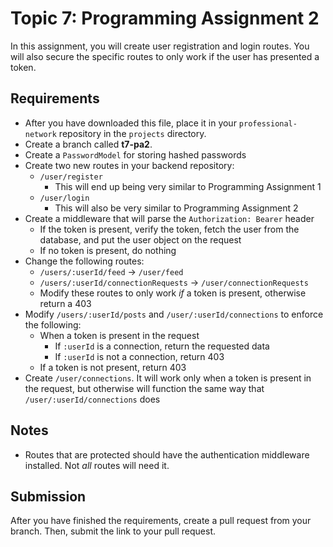 # Topic 7: Programming Assignment 2

In this assignment, you will create user registration and login routes. You will also secure the specific routes to only work if the user has presented a token.

## Requirements

- After you have downloaded this file, place it in your `professional-network` repository in the `projects` directory.
- Create a branch called **t7-pa2**.
- Create a `PasswordModel` for storing hashed passwords
- Create two new routes in your backend repository:
  - `/user/register`
    - This will end up being very similar to Programming Assignment 1
  - `/user/login`
    - This will also be very similar to Programming Assignment 2
- Create a middleware that will parse the `Authorization: Bearer` header
  - If the token is present, verify the token, fetch the user from the database, and put the user object on the request
  - If no token is present, do nothing
- Change the following routes:
  - `/users/:userId/feed` -> `/user/feed`
  - `/users/:userId/connectionRequests` -> `/user/connectionRequests`
  - Modify these routes to only work _if_ a token is present, otherwise return a 403
- Modify `/users/:userId/posts` and `/user/:userId/connections` to enforce the following:
  - When a token is present in the request
    - If `:userId` is a connection, return the requested data
    - If `:userId` is not a connection, return 403
  - If a token is not present, return 403
- Create `/user/connections`. It will work only when a token is present in the request, but otherwise will function the same way that `/user/:userId/connections` does

## Notes

- Routes that are protected should have the authentication middleware installed. Not _all_ routes will need it.

## Submission

After you have finished the requirements, create a pull request from your branch. Then, submit the link to your pull request.
